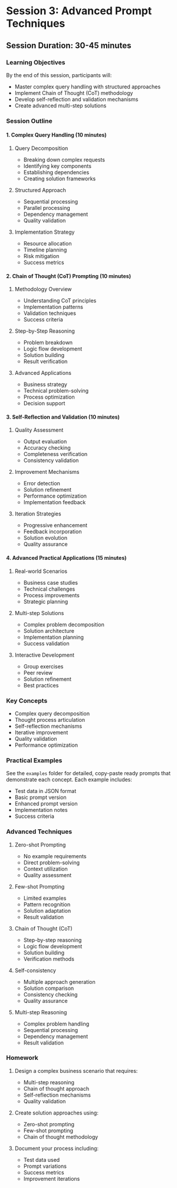 # Session 3: Advanced Prompt Techniques

## Session Duration: 30-45 minutes

### Learning Objectives
By the end of this session, participants will:
- Master complex query handling with structured approaches
- Implement Chain of Thought (CoT) methodology
- Develop self-reflection and validation mechanisms
- Create advanced multi-step solutions

### Session Outline

#### 1. Complex Query Handling (10 minutes)
1. Query Decomposition
   - Breaking down complex requests
   - Identifying key components
   - Establishing dependencies
   - Creating solution frameworks

2. Structured Approach
   - Sequential processing
   - Parallel processing
   - Dependency management
   - Quality validation

3. Implementation Strategy
   - Resource allocation
   - Timeline planning
   - Risk mitigation
   - Success metrics

#### 2. Chain of Thought (CoT) Prompting (10 minutes)
1. Methodology Overview
   - Understanding CoT principles
   - Implementation patterns
   - Validation techniques
   - Success criteria

2. Step-by-Step Reasoning
   - Problem breakdown
   - Logic flow development
   - Solution building
   - Result verification

3. Advanced Applications
   - Business strategy
   - Technical problem-solving
   - Process optimization
   - Decision support

#### 3. Self-Reflection and Validation (10 minutes)
1. Quality Assessment
   - Output evaluation
   - Accuracy checking
   - Completeness verification
   - Consistency validation

2. Improvement Mechanisms
   - Error detection
   - Solution refinement
   - Performance optimization
   - Implementation feedback

3. Iteration Strategies
   - Progressive enhancement
   - Feedback incorporation
   - Solution evolution
   - Quality assurance

#### 4. Advanced Practical Applications (15 minutes)
1. Real-world Scenarios
   - Business case studies
   - Technical challenges
   - Process improvements
   - Strategic planning

2. Multi-step Solutions
   - Complex problem decomposition
   - Solution architecture
   - Implementation planning
   - Success validation

3. Interactive Development
   - Group exercises
   - Peer review
   - Solution refinement
   - Best practices

### Key Concepts
- Complex query decomposition
- Thought process articulation
- Self-reflection mechanisms
- Iterative improvement
- Quality validation
- Performance optimization

### Practical Examples
See the `examples` folder for detailed, copy-paste ready prompts that demonstrate each concept.
Each example includes:
- Test data in JSON format
- Basic prompt version
- Enhanced prompt version
- Implementation notes
- Success criteria

### Advanced Techniques
1. Zero-shot Prompting
   - No example requirements
   - Direct problem-solving
   - Context utilization
   - Quality assessment

2. Few-shot Prompting
   - Limited examples
   - Pattern recognition
   - Solution adaptation
   - Result validation

3. Chain of Thought (CoT)
   - Step-by-step reasoning
   - Logic flow development
   - Solution building
   - Verification methods

4. Self-consistency
   - Multiple approach generation
   - Solution comparison
   - Consistency checking
   - Quality assurance

5. Multi-step Reasoning
   - Complex problem handling
   - Sequential processing
   - Dependency management
   - Result validation

### Homework
1. Design a complex business scenario that requires:
   - Multi-step reasoning
   - Chain of thought approach
   - Self-reflection mechanisms
   - Quality validation

2. Create solution approaches using:
   - Zero-shot prompting
   - Few-shot prompting
   - Chain of thought methodology

3. Document your process including:
   - Test data used
   - Prompt variations
   - Success metrics
   - Improvement iterations 